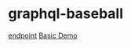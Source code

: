 # graphql-baseball

[endpoint](https://graphql-baseball.herokuapp.com/)
[Basic Demo](https://yf-draft-assistant.vercel.app/)
